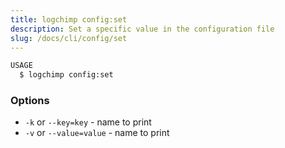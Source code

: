 ```yaml
---
title: logchimp config:set
description: Set a specific value in the configuration file
slug: /docs/cli/config/set
---
```


```bash
USAGE
  $ logchimp config:set
```

### Options

- `-k` or `--key=key` - name to print
- `-v` or `--value=value` - name to print
